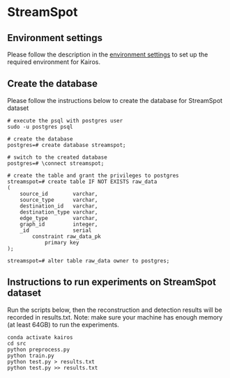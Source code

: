 # StreamSpot

## Environment settings
Please follow the description in the [environment settings](../../DARPA/settings/environment-settings.md) to set up the required environment for Kairos.

## Create the database
Please follow the instructions below to create the database for StreamSpot dataset

```commandline
# execute the psql with postgres user
sudo -u postgres psql

# create the database
postgres=# create database streamspot;

# switch to the created database
postgres=# \connect streamspot;

# create the table and grant the privileges to postgres
streamspot=# create table IF NOT EXISTS raw_data
(
    source_id        varchar,
    source_type      varchar,
    destination_id   varchar,
    destination_type varchar,
    edge_type        varchar,
    graph_id         integer,
    _id              serial
        constraint raw_data_pk
            primary key
);

streamspot=# alter table raw_data owner to postgres;
```


## Instructions to run experiments on StreamSpot dataset
Run the scripts below, then the reconstruction and detection results will be recorded in results.txt. Note: make sure your machine has enough memory (at least 64GB) to run the experiments.
```commandline
conda activate kairos
cd src
python preprocess.py
python train.py
python test.py > results.txt
python test.py >> results.txt
```






